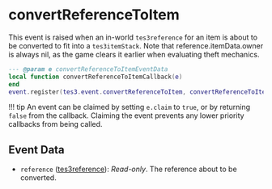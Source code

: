 # convertReferenceToItem
<div class="search_terms" style="display: none">convertreferencetoitem</div>

<!---
	This file is autogenerated. Do not edit this file manually. Your changes will be ignored.
	More information: https://github.com/MWSE/MWSE/tree/master/docs
-->

This event is raised when an in-world `tes3reference` for an item is about to be converted to fit into a `tes3itemStack`. Note that reference.itemData.owner is always nil, as the game clears it earlier when evaluating theft mechanics.

```lua
--- @param e convertReferenceToItemEventData
local function convertReferenceToItemCallback(e)
end
event.register(tes3.event.convertReferenceToItem, convertReferenceToItemCallback)
```

!!! tip
	An event can be claimed by setting `e.claim` to `true`, or by returning `false` from the callback. Claiming the event prevents any lower priority callbacks from being called.

## Event Data

* `reference` ([tes3reference](../types/tes3reference.md)): *Read-only*. The reference about to be converted.

